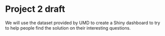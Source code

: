 # Project 2 draft

We will use the dataset provided by UMD to create a Shiny dashboard to try to help people find the solution on their interesting questions.

